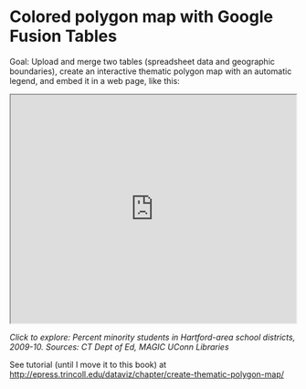 # Colored polygon map with Google Fusion Tables

Goal: Upload and merge two tables (spreadsheet data and geographic boundaries), create an interactive thematic polygon map with an automatic legend, and embed it in a web page, like this:

<iframe width="500" height="400" src="https://www.google.com/fusiontables/embedviz?q=select+col2%3E%3E0+from+1VopQGBhRKyyk25EIA5ptScvULxR68d43RhZ1ycM+where+col9%3E%3E1+%3E%3D+0.08+and+col9%3E%3E1+%3C%3D+0.93&viz=MAP&h=false&lat=41.83164189112012&lng=-72.64146490917972&t=1&z=10&l=col2%3E%3E0&y=2&tmplt=2&hml=KML"></iframe>

*Click to explore: Percent minority students in Hartford-area school districts, 2009-10. Sources: CT Dept of Ed, MAGIC UConn Libraries*

See tutorial (until I move it to this book) at http://epress.trincoll.edu/dataviz/chapter/create-thematic-polygon-map/

